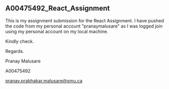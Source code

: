 ## A00475492_React_Assignment

This is my assignment submission for the React Assignment. I have pushed the code from my personal account "pranaymalusare" as I was logged join using my personal account on my local machine. 

Kindly check.

Regards.

Pranay Malusare

A00475492

pranay.prabhakar.malusare@smu.ca
